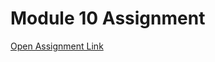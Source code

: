 # Module 10 Assignment

[Open Assignment Link](https://684b6eee631c388a34e024d5--unique-cocada-2b1633.netlify.app/)
